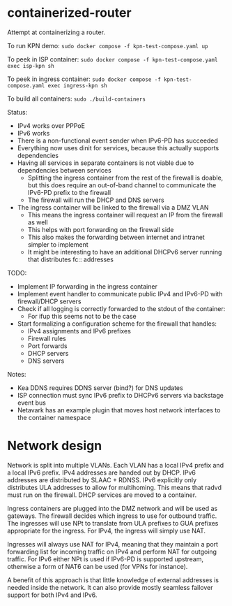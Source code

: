 # containerized-router

Attempt at containerizing a router.

To run KPN demo: `sudo docker compose -f kpn-test-compose.yaml up`

To peek in ISP container: `sudo docker compose -f kpn-test-compose.yaml exec isp-kpn sh`

To peek in ingress container: `sudo docker compose -f kpn-test-compose.yaml exec ingress-kpn sh`

To build all containers: `sudo ./build-containers`

Status:
- IPv4 works over PPPoE
- IPv6 works
- There is a non-functional event sender when IPv6-PD has succeeded
- Everything now uses dinit for services, because this actually supports dependencies
- Having all services in separate containers is not viable due to dependencies between services
  - Splitting the ingress container from the rest of the firewall is doable, but this does require an out-of-band channel to communicate the IPv6-PD prefix to the firewall
  - The firewall will run the DHCP and DNS servers
- The ingress container will be linked to the firewall via a DMZ VLAN
  - This means the ingress container will request an IP from the firewall as well
  - This helps with port forwarding on the firewall side
  - This also makes the forwarding between internet and intranet simpler to implement
  - It might be interesting to have an additional DHCPv6 server running that distributes fc:: addresses

TODO:
  - Implement IP forwarding in the ingress container
  - Implement event handler to communicate public IPv4 and IPv6-PD with firewall/DHCP servers
  - Check if all logging is correctly forwarded to the stdout of the container:
    - For ifup this seems not to be the case
  - Start formalizing a configuration scheme for the firewall that handles:
    - IPv4 assignments and IPv6 prefixes
    - Firewall rules
    - Port forwards
    - DHCP servers
    - DNS servers

Notes:
- Kea DDNS requires DDNS server (bind?) for DNS updates
- ISP connection must sync IPv6 prefix to DHCPv6 servers via backstage event bus
- Netavark has an example plugin that moves host network interfaces to the container namespace

# Network design

Network is split into multiple VLANs. Each VLAN has a local IPv4 prefix and a local IPv6 prefix. IPv4 addresses are handed out by DHCP. IPv6 addresses are distributed by SLAAC + RDNSS. IPv6 explicitly only distributes ULA addresses to allow for multihoming. This means that radvd must run on the firewall. DHCP services are moved to a container.

Ingress containers are plugged into the DMZ network and will be used as gateways. The firewall decides which ingress to use for outbound traffic. The ingresses will use NPt to translate from ULA prefixes to GUA prefixes appropriate for the ingress. For IPv4, the ingress will simply use NAT.

Ingresses will always use NAT for IPv4, meaning that they maintain a port forwarding list for incoming traffic on IPv4 and perform NAT for outgoing traffic. For IPv6 either NPt is used if IPv6-PD is supported upstream, otherwise a form of NAT6 can be used (for VPNs for instance).

A benefit of this approach is that little knowledge of external addresses is needed inside the network. It can also provide mostly seamless failover support for both IPv4 and IPv6.
